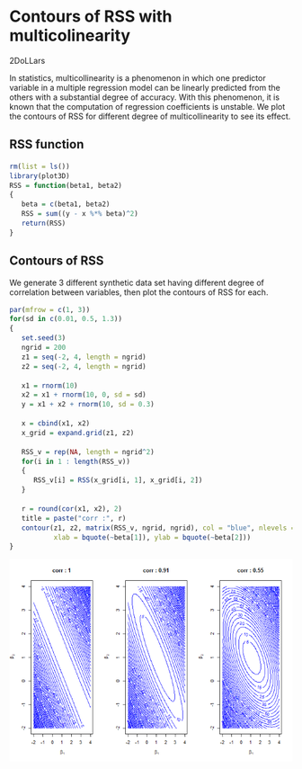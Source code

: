 Contours of RSS with multicolinearity
================
2DoLLars

In statistics, multicollinearity is a phenomenon in which one predictor
variable in a multiple regression model can be linearly predicted from
the others with a substantial degree of accuracy. With this phenomenon,
it is known that the computation of regression coefficients is unstable.
We plot the contours of RSS for different degree of multicollinearity to
see its effect.

## RSS function

``` r
rm(list = ls())
library(plot3D)
RSS = function(beta1, beta2)
{
   beta = c(beta1, beta2)
   RSS = sum((y - x %*% beta)^2)
   return(RSS)
}
```

## Contours of RSS

We generate 3 different synthetic data set having different degree of
correlation between variables, then plot the contours of RSS for each.

``` r
par(mfrow = c(1, 3))
for(sd in c(0.01, 0.5, 1.3))
{
   set.seed(3)
   ngrid = 200
   z1 = seq(-2, 4, length = ngrid)
   z2 = seq(-2, 4, length = ngrid)
   
   x1 = rnorm(10)
   x2 = x1 + rnorm(10, 0, sd = sd)
   y = x1 + x2 + rnorm(10, sd = 0.3)
   
   x = cbind(x1, x2)
   x_grid = expand.grid(z1, z2)
   
   RSS_v = rep(NA, length = ngrid^2)
   for(i in 1 : length(RSS_v))
   {
      RSS_v[i] = RSS(x_grid[i, 1], x_grid[i, 2])
   }

   r = round(cor(x1, x2), 2)
   title = paste("corr :", r)
   contour(z1, z2, matrix(RSS_v, ngrid, ngrid), col = "blue", nlevels = 50, main = title,
           xlab = bquote(~beta[1]), ylab = bquote(~beta[2]))
}
```

![](/image/RSS_contour_multicollinearity.png)<!-- -->

